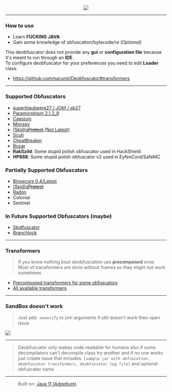 <p align="center">
     <a href="https://discord.gg/tRU27KtPAZ"><img src="https://discordapp.com/api/guilds/900083350314811432/widget.png?style=banner2"/></a>
</p>

---

### How to use
- Learn **FUCKING JAVA**
- Gain some knowledge of obfuscation/bytecode/re *(Optional)*

This deobfuscator does not provide any **gui** or **configuration file** because it's meant to run through an **IDE**.\
To configure deobfuscator for your preferences you need to edit **Loader** class.

- https://github.com/narumii/Deobfuscator#transformers

---

### Supported Obfuscators

- [superblaubeere27 / JObf / sb27](https://github.com/superblaubeere27/obfuscator)
- [Paramorphism 2.1.2_9](https://paramorphism.dev/)
- [Caesium](https://github.com/sim0n/Caesium)
- [Monsey](https://github.com/Hippo/Mosey)
- [(Skid)q~~Protect~~ (Not Latest)](https://mdma.dev/)
- [Scuti](https://github.com/netindev/scuti)
- [CheatBreaker](https://github.com/CheatBreaker/Obf)
- [Bozar](https://github.com/vimasig/Bozar)
- **RakSzild**: Some stupid polish obfuscator used in HackShield
- **HP888**: Some stupid polish obfuscator v2 used in EyfenCord/SafeMC

### Partially Supported Obfuscators
- [Binsecure 0.4/Latest](https://binclub.dev/purchasing/)
- [(Skid)q~~Protect~~](https://mdma.dev/)
- [Radon](https://github.com/ItzSomebody/radon)
- Colonial
- Sentinel

### In Future Supported Obfuscators (maybe)
- [Skidfuscator](https://github.com/terminalsin/skidfuscator-java-obfuscator)
- [Branchlock](https://branchlock.net/)

---

### Transformers
> If you know nothing bout deobfuscation use **precomposed** ones\
> Most of transformers are done without frames so they might not work sometimes
- [Precomposed transformers for some obfuscators](https://github.com/narumii/Deobfuscator/tree/master/src/main/java/uwu/narumi/deobfuscator/transformer/composed)
- [All available transformers](https://github.com/narumii/Deobfuscator/tree/master/src/main/java/uwu/narumi/deobfuscator/transformer/impl)

---

### SandBox doesn't work

> Just add `-noverify` to jvm arguments if still doesn't work then open issue

![](https://i.imgur.com/PBCQ6iO.png)

---

> Deobfuscator only makes code readable for humans also if some decompilators can't decompile class try another and if no one works just create issue that includes: `[sample jar with obfuscation, deobfuscator transformers, deobfuscator log file]` and optional obfuscator name

---

> Built on: [Java 11 (Adoptium)](https://adoptium.net/temurin/releases/?version=11)
